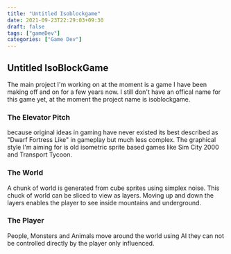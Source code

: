 ```yaml
---
title: "Untitled Isoblockgame"
date: 2021-09-23T22:29:03+09:30
draft: false
tags: ["gameDev"]
categories: ["Game Dev"]
---
```


## Untitled IsoBlockGame
The main project I'm working on at the moment
is a game I have been making off and on for a 
few years now. I still don't have an offical name
for this game yet, at the moment the project name
is isoblockgame.

### The Elevator Pitch
because original ideas in gaming have never
existed its best described as "Dwarf Fortress
Like" in gameplay but much less complex. 
The graphical style I'm aiming for is old 
isometric sprite based games like Sim City 
2000 and Transport Tycoon. 

### The World
A chunk of world is generated from cube sprites
using simplex noise. This chuck of world can be 
sliced to view as layers. Moving up and down the
layers enables the player to see inside 
mountains and underground. 

### The Player
People, Monsters and Animals move around the 
world using AI they can not be controlled 
directly by the player only influenced.

